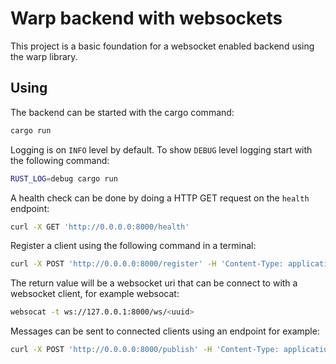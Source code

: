 # Warp backend with websockets

This project is a basic foundation for a websocket enabled backend using the warp library.

## Using

The backend can be started with the cargo command:

```bash
cargo run
```

Logging is on `INFO` level by default. To show `DEBUG` level logging start with the following command:

```bash
RUST_LOG=debug cargo run
```

A health check can be done by doing a HTTP GET request on the `health` endpoint:

```bash
curl -X GET 'http://0.0.0.0:8000/health'
```

Register a client using the following command in a terminal:

```bash
curl -X POST 'http://0.0.0.0:8000/register' -H 'Content-Type: application/json' -d '{ "client_id": 1 }'
```

The return value will be a websocket uri that can be connect to with a websocket client, for example websocat:

```bash
websocat -t ws://127.0.0.1:8000/ws/<uuid>
```

Messages can be sent to connected clients using an endpoint for example:

```bash
curl -X POST 'http://0.0.0.0:8000/publish' -H 'Content-Type: application/json' -d '{ "channel": "trades", "message": "trading is going well" }'
```